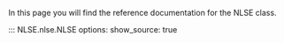 In this page you will find the reference documentation for the NLSE class.

::: NLSE.nlse.NLSE
    options:
      show_source: true
